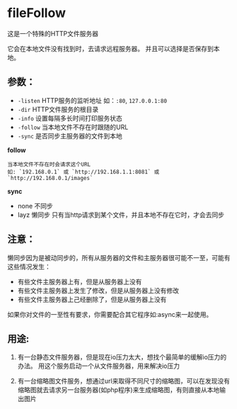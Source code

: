 fileFollow
======

这是一个特殊的HTTP文件服务器

它会在本地文件没有找到时，去请求远程服务器。 并且可以选择是否保存到本地。

参数：
---------

*	`-listen`     HTTP服务的监听地址 如：`:80`, `127.0.0.1:80`
*	`-dir`        HTTP文件服务的根目录
*	`-info`       设置每隔多长时间打印服务状态
*	`-follow`     当本地文件不存在时跟随的URL
*	`-sync`       是否同步主服务器的文件到本地

**follow**

	当本地文件不存在时会请求这个URL
	如: `192.168.0.1` 或 `http://192.168.1.1:8081` 或 `http://192.168.0.1/images`

**sync**

*	none 不同步
*	layz 懒同步 只有当http请求到某个文件，并且本地不存在它时，才会去同步

注意：
--------
懒同步因为是被动同步的，所有从服务器的文件和主服务器很可能不一至，可能有这些情况发生：
*	有些文件主服务器上有，但是从服务器上没有
*	有些文件主服务器上发生了修改，但是从服务器上没有修改
*	有些文件主服务器上己经删除了，但是从服务器上没有

如果你对文件的一至性有要求，你需要配合其它程序如:async来一起使用。

用途:
------------

1. 有一台静态文件服务器，但是现在io压力太大，想找个最简单的缓解io压力的办法。 用这个服务启动一个从文件服务器，用来解决io压力

2. 有一台缩略图文件服务，想通过url来取得不同尺寸的缩略图，可以在发现没有缩略图就去请求另一台服务器(如php程序)来生成缩略图，有则直接从本地输出图片
